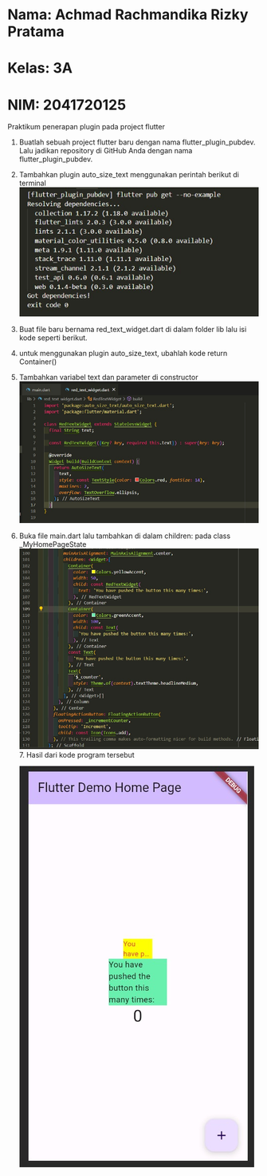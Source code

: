 # Nama: Achmad Rachmandika Rizky Pratama

# Kelas: 3A

# NIM: 2041720125

Praktikum penerapan plugin pada project flutter

1. Buatlah sebuah project flutter baru dengan nama flutter_plugin_pubdev. Lalu jadikan repository di GitHub Anda dengan nama flutter_plugin_pubdev.

2. Tambahkan plugin auto_size_text menggunakan perintah berikut di terminal
   <img src='assets\autosizetext.jpg'>

3. Buat file baru bernama red_text_widget.dart di dalam folder lib lalu isi kode seperti berikut.
4. untuk menggunakan plugin auto_size_text, ubahlah kode return Container()
5. Tambahkan variabel text dan parameter di constructor
   <img src='assets\redtextwidget.jpg'>

6. Buka file main.dart lalu tambahkan di dalam children: pada class \_MyHomePageState
   <img src='assets\main_1.jpg'> 7. Hasil dari kode program tersebut

   <img src='assets\hasil.jpg'>
